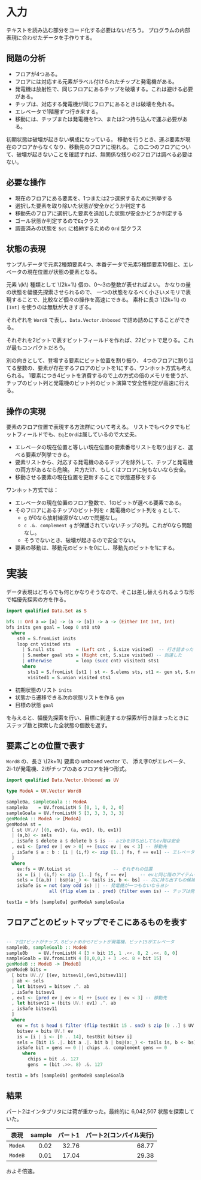# 入力

テキストを読み込む部分をコード化する必要はないだろう。
プログラムの内部表現に合わせたデータを手作りする。

## 問題の分析

- フロアが4つある。
- フロアには対応する元素がラベル付けられたチップと発電機がある。
- 発電機は放射性で、同じフロアにあるチップを破壊する。これは避ける必要がある。
- チップは、対応する発電機が同じフロアにあるときは破壊を免れる。
- エレベータで1階層ずつ行き来する。
- 移動には、チップまたは発電機を1つ、または2つ持ち込んで運ぶ必要がある。

初期状態は破壊が起きない構成になっている。
移動を行うとき、運ぶ要素が現在のフロアからなくなり、移動先のフロアに現れる。
この二つのフロアについて、破壊が起きないことを確認すれば、無関係な残りの2フロアは調べる必要はない。

## 必要な操作

- 現在のフロアにある要素を、1つまたは2つ選択するために列挙する
- 選択した要素を取り除いた状態が安全かどうか判定する
- 移動先のフロアに選択した要素を追加した状態が安全かどうか判定する
- ゴール状態か判定するので`Eq`クラス
- 調査済みの状態を `Set` に格納するための `Ord` 型クラス

## 状態の表現

サンプルデータで元素2種類要素4つ、本番データで元素5種類要素10個と、エレベータの現在位置が状態の要素となる。

元素 \\(k\\) 種類として \\(2k+1\\) 個の、0～3の整数が表せればよい。
かなりの量の状態を幅優先探索させられるので、
一つの状態をなるべく小さいメモリで表現することで、比較など個々の操作を高速にできる。
素朴に長さ \\(2k+1\\) の `[Int]` を使うのは無駄が大きすぎる。

それぞれを `Word8` で表し、`Data.Vector.Unboxed` で詰め詰めにすることができる。

それぞれを2ビットで表すビットフィールドを作れば、22ビットで足りる。これが最もコンパクトだろう。

別の向きとして、登場する要素にビット位置を割り振り、
4つのフロアに割り当てる整数の、要素が存在するフロアのビットを1にする、ワンホット方式も考えられる。
1要素につき4ビットを消費するので上の方式の倍のメモリを使うが、
チップのビット列と発電機のビット列のビット演算で安全性判定が高速に行える。

## 操作の実現

要素のフロア位置で表現する方法群について考える。
リストでもベクタでもビットフィールドでも、`Eq`と`Ord`は属しているので大丈夫。

- エレベータの現在位置と等しい現在位置の要素番号リストを取り出すと、選べる要素が列挙できる。
- 要素リストから、対応する発電機のあるチップを除外して、チップと発電機の両方があるなら危険。
片方だけ、もしくはフロアに何もないなら安全。
- 移動させる要素の現在位置を更新することで状態遷移をする

ワンホット方式では：

- エレベータの現在位置のフロア整数で、1のビットが選べる要素である。
- そのフロアにあるチップのビット列を `c` 発電機のビット列を `g` として、
  - `g` が0なら放射線源がないので問題なし。
  - `c .&. complement g` が保護されていないチップの列。これが0なら問題なし。
  - そうでないとき、破壊が起きるので安全でない。
- 要素の移動は、移動元のビットを0にし、移動先のビットを1にする。

# 実装

データ表現はどちらでも何とかなりそうなので、そこは差し替えられるような形で幅優先探索の方を作る。

```haskell
import qualified Data.Set as S

bfs :: Ord a => [a] -> (a -> [a]) -> a -> (Either Int Int, Int)
bfs inits gen goal = loop 0 st0 st0
  where
    st0 = S.fromList inits
    loop cnt visited sts
      | S.null sts        = (Left cnt , S.size visited)  -- 行き詰まった
      | S.member goal sts = (Right cnt, S.size visited) -- 到達した
      | otherwise         = loop (succ cnt) visited1 sts1
      where
        sts1 = S.fromList [st1 | st <- S.elems sts, st1 <- gen st, S.notMember st1 visited]
        visited1 = S.union visited sts1
```

- 初期状態のリスト `inits`
- 状態から遷移できる次の状態リストを作る `gen`
- 目標の状態 `goal`

を与えると、幅優先探索を行い、目標に到達するか探索が行き詰まったときに
ステップ数と探索した全状態の個数を返す。

## 要素ごとの位置で表す

`Word8` の、長さ \\(2k+1\\) 要素の unboxed vector で、
添え字0がエレベータ、2i-1が発電機、2iがチップのあるフロアを持つ形式。

```haskell
import qualified Data.Vector.Unboxed as UV

type ModeA = UV.Vector Word8

sample0a, sampleGoala :: ModeA
sample0a    = UV.fromListN 5 [0, 1, 0, 2, 0]
sampleGoala = UV.fromListN 5 [3, 3, 3, 3, 3]
genModeA :: ModeA -> [ModeA]
genModeA st =
  [ st UV.// [(0, ev1), (a, ev1), (b, ev1)]
  | (a,b) <- sels
  , isSafe $ delete a $ delete b $ is -- aとbを持ち出してもev階は安全
  , ev1 <- [pred ev | ev > 0] ++ [succ ev | ev < 3] -- 移動先
  , isSafe $ a : b : [i | (i,f) <- zip [1..] fs, f == ev1] -- エレベータの移動先はa,bを持ち込んでも安全
  ]
  where
    ev:fs = UV.toList st                -- それぞれの位置
    is = [i | (i,f) <- zip [1..] fs, f == ev]     -- evと同じ階のアイテムリスト
    sels = [(a,b) | bs@(a:_) <- tails is, b <- bs] -- 次に持ち出すもの候補
    isSafe is = not (any odd is) || -- 発電機が一つもないならヨシ
                all (flip elem is . pred) (filter even is) -- チップは発電機があるならヨシ

test1a = bfs [sample0a] genModeA sampleGoala
```

## フロアごとのビットマップでそこにあるものを表す

```haskell

-- 下位7ビットがチップ、8ビットめから7ビットが発電機、ビット15がエレベータ
sample0b, sampleGoalb :: ModeB
sample0b    = UV.fromListN 4 [3 + bit 15, 1 .<<. 8, 2 .<<. 8, 0]
sampleGoalb = UV.fromListN 4 [0,0,0,3 + 3 .<<. 8 + bit 15]
genModeB :: ModeB -> [ModeB]
genModeB bits =
  [ bits UV.// [(ev, bitsev1),(ev1,bitsev11)]
  | ab <- sels
  , let bitsev1 = bitsev .^. ab
  , isSafe bitsev1
  , ev1 <- [pred ev | ev > 0] ++ [succ ev | ev < 3] -- 移動先
  , let bitsev11 = (bits UV.! ev1) .^. ab
  , isSafe bitsev11
  ]
  where
    ev = fst $ head $ filter (flip testBit 15 . snd) $ zip [0 ..] $ UV.toList bits
    bitsev = bits UV.! ev
    is = [i | i <- [0 .. 14], testBit bitsev i]
    sels = [bit 15 .|. bit a .|. bit b | bs@(a:_) <- tails is, b <- bs]
    isSafe bit = gens == 0 || chips .&. complement gens == 0
      where
        chips = bit .&. 127
        gens  = (bit .>>. 8) .&. 127

test1b = bfs [sample0b] genModeB sampleGoalb
```

## 結果

パート2はインタプリタには荷が重かった。最終的に 6,042,507 状態を探索していた。

|表現|sample|パート1|パート2(コンパイル実行)|
|:---:|---:|---:|---:|
|`ModeA`|0.02|32.76|68.77|
|`ModeB`|0.01|17.04|29.38|

およそ倍速。
